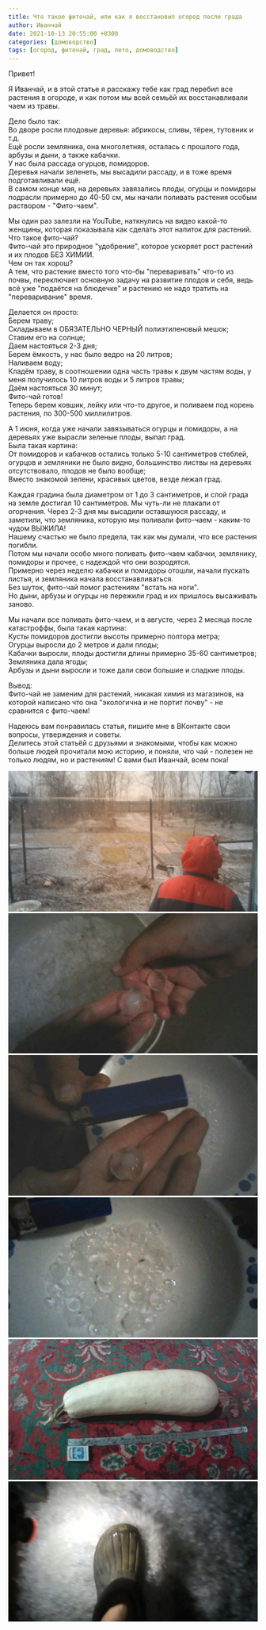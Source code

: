 ```yaml
---
title: Что такое фиточай, или как я восстановил огород после града
author: Иванчай
date: 2021-10-13 20:55:00 +0300
categories: [домоводство]
tags: [огород, фиточай, град, лето, домоводство]
---
```


Привет!

Я Иванчай, и в этой статье я расскажу тебе как град перебил все
растения в огороде, и как потом мы всей семьёй их
восстанавливали чаем из травы.

Дело было так:  
Во дворе росли плодовые деревья: абрикосы, сливы, тёрен,
тутовник и т.д.  
Ещё росли земляника, она многолетняя, осталась с прошлого года,
арбузы и дыни, а также кабачки.  
У нас была рассада огурцов, помидоров.  
Деревья начали зеленеть, мы высадили рассаду, и в тоже время
подготавливали ещё.  
В самом конце мая, на деревьях завязались плоды, огурцы и
помидоры подрасли примерно до 40-50 см, мы начали поливать
растения особым раствором - "Фито-чаем".

Мы один раз залезли на YouTube, наткнулись на видео какой-то
женщины, которая показывала как сделать этот напиток для
растений.  
Что такое фито-чай?  
Фито-чай это природное "удобрение", которое ускоряет рост
растений и их плодов БЕЗ ХИМИИ.  
Чем он так хорош?  
А тем, что растение вместо того что-бы "переваривать" что-то из
почвы, переключает основную задачу на развитие плодов и себя,
ведь всё уже "подаётся на блюдечке" и растению не надо тратить
на "переваривание" время.

Делается он просто:  
Берем траву;  
Складываем в ОБЯЗАТЕЛЬНО ЧЕРНЫЙ полиэтиленовый мешок;  
Ставим его на солнце;  
Даем настояться 2-3 дня;  
Берем ёмкость, у наc было ведро на 20 литров;  
Наливаем воду;  
Кладём траву, в соотношении одна часть травы к двум частям воды,
у меня получилось 10 литров воды и 5 литров травы;  
Даём настояться 30 минут;  
Фито-чай готов!  
Теперь берем ковшик, лейку или что-то другое, и поливаем под
корень растения, по 300-500 миллилитров.

А 1 июня, когда уже начали завязываться огурцы и помидоры, а на
деревьях уже вырасли зеленые плоды, выпал град.  
Была такая картина:  
От помидоров и кабачков остались только 5-10 сантиметров
стеблей, огурцов и земляники не было видно, большинство листвы
на деревьях отсутствовало, плодов не было вообще;  
Вместо знакомой зелени, красивых цветов, везде лежал град.

Каждая градина была диаметром от 1 до 3 сантиметров, и слой
града на земле достигал 10 сантиметров.
Мы чуть-ли не плакали от огорчения.
Через 2-3 дня мы высадили оставшуюся рассаду, и заметили, что
земляника, которую мы поливали фито-чаем - каким-то чудом
ВЫЖИЛА!  
Нашему счастью не было предела, так как мы думали, что все
растения погибли.  
Потом мы начали особо много поливать фито-чаем кабачки,
землянику, помидоры и прочее, с надеждой что они возродятся.  
Примерно через неделю кабачки и помидоры отошли, начали пускать
листья, и земляника начала восстанавливаться.  
Без шуток, фито-чай помог растениям "встать на ноги".  
Но дыни, арбузы и огурцы не пережили град и их пришлось
высаживать заново.

Мы начали все поливать фито-чаем, и в августе, через 2 месяца
после катастроффы, была такая картина:  
Кусты помидоров достигли высоты примерно полтора метра;  
Огурцы выросли до 2 метров и дали плоды;  
Кабачки выросли, плоды достигли длины примерно 35-60
сантиметров;  
Земляника дала ягоды;  
Арбузы и дыни выросли и тоже дали свои большие и сладкие плоды.

Вывод:  
Фито-чай не заменим для растений, никакая химия из магазинов, на
которой написано что она "экологична и не портит почву" - не
сравнится с фито-чаем!

Надеюсь вам понравилась статья, пишите мне в ВКонтакте свои
вопросы, утверждения и советы.  
Делитесь этой статьёй с друзьями и знакомыми, чтобы как можно
больше людей прочитали мою историю, и поняли, что чай - полезен
не только людям, но и растениям!
С вами был Иванчай, всем пока!

![Фото](/uploads/2021-10-13-chto-takoe-fitochai/grad-i-chelovek.jpg)
![Фото](/uploads/2021-10-13-chto-takoe-fitochai/grad-i-ruki.jpg)
![Фото](/uploads/2021-10-13-chto-takoe-fitochai/grad-i-zhiga.jpg)
![Фото](/uploads/2021-10-13-chto-takoe-fitochai/gradiny-v-tarelke.jpg)
![Фото](/uploads/2021-10-13-chto-takoe-fitochai/kabachok.png)
![Фото](/uploads/2021-10-13-chto-takoe-fitochai/kalosha-i-grad.jpg)
